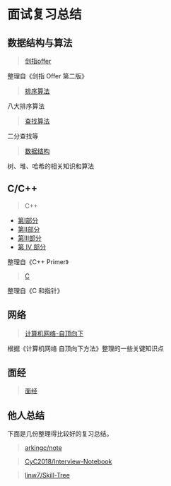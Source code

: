 # 面试复习总结

## 数据结构与算法

> [剑指offer](notes/algorithms/剑指offer.md)

整理自《剑指 Offer 第二版》

> [排序算法](notes/algorithms/排序算法.md)

八大排序算法

> [查找算法](notes/algorithms/查找算法.md)

二分查找等

> [数据结构](notes/algorithms/数据结构.md)

树、堆、哈希的相关知识和算法

## C/C++

> C++

- [第Ⅰ部分](https://guanjunjian.github.io/2017/02/02/study-cpp-primer-summary_1/)
- [第Ⅱ部分](https://guanjunjian.github.io/2017/02/02/study-cpp-primer-summary_2/)
- [第Ⅲ部分](https://guanjunjian.github.io/2017/02/02/study-cpp-primer-summary_3/)
- [第 IV 部分](https://guanjunjian.github.io/2017/02/02/study-cpp-primer-summary_4/)

整理自《C++ Primer》

> [C](https://guanjunjian.github.io/2017/01/09/study-pointers-on-c-summary/)

整理自《C 和指针》

## 网络

> [计算机网络-自顶向下](notes/network/Computer-Networking-Top-Down.md)

根据《计算机网络 自顶向下方法》整理的一些关键知识点

## 面经

> [面经](notes/interview/面经.md)

## 他人总结

下面是几份整理得比较好的复习总结。

> [arkingc/note](https://github.com/arkingc/note)

> [CyC2018/Interview-Notebook](https://github.com/CyC2018/Interview-Notebook)

> [linw7/Skill-Tree](https://github.com/linw7/Skill-Tree)
